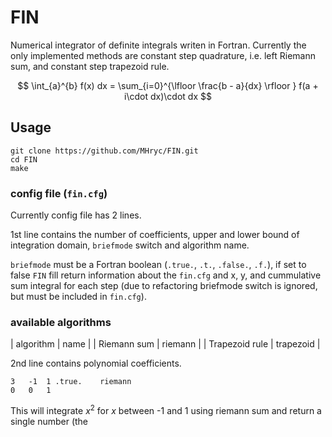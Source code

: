 # FIN

Numerical integrator of definite integrals writen in Fortran. Currently the only
implemented methods are constant step quadrature, i.e. left Riemann sum, and
constant step trapezoid rule.

$$ \int_{a}^{b} f(x) dx = \sum_{i=0}^{\lfloor \frac{b - a}{dx} \rfloor } f(a + i\cdot dx)\cdot dx $$

## Usage

```
git clone https://github.com/MHryc/FIN.git
cd FIN
make
```

### config file (`fin.cfg`)

Currently config file has 2 lines.

1st line contains the number of coefficients,
upper and lower bound of integration domain, `briefmode` switch and algorithm
name.

`briefmode` must be a Fortran boolean (`.true.`, `.t.`, `.false.`, `.f.`), if
set to false `FIN` fill return information about the `fin.cfg` and x, y, and
cummulative sum integral for each step (due to refactoring briefmode switch is
ignored, but must be included in `fin.cfg`).

### available algorithms

| algorithm | name |
| Riemann sum | riemann |
| Trapezoid rule | trapezoid |

2nd line contains polynomial coefficients.

```
3	-1	1 .true.	riemann
0	0	1
```

This will integrate $x^2$ for $x$ between -1 and 1 using riemann sum and return
a single number (the 
